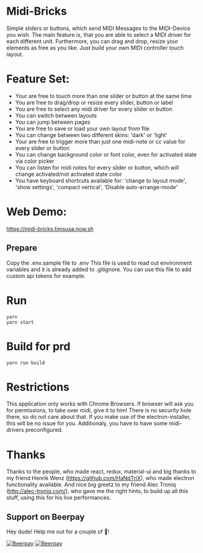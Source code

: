 
# Midi-Bricks
Simple sliders or buttons, which send MIDI Messages to the MIDI-Device you wish. The main feature is, that you are able to select a MIDI driver for each different unit. Furthermore, you can drag and drop, resize your elements as free as you like. Just build your own MIDI controller touch layout.

# Feature Set:
- Your are free to touch more than one slider or button at the same time
- You are free to drag/drop or resize every slider, button or label
- You are free to select any midi driver for every slider or button
- You can switch between layouts
- You can jump between pages
- You are free to save or load your own layout from file
- You can change between two different skins: 'dark' or 'light'
- Your are free to trigger more than just one midi-note or cc value for every slider or button
- You can change background color or font color, even for activated state via color picker
- You can listen for midi notes for every slider or button, which will change activated/not activated state color
- You have keyboard shortcuts available for: 'change to layout mode', 'show settings', 'compact vertical', 'Disable auto-arrange-mode'

# Web Demo:
https://midi-bricks.timsusa.now.sh

## Prepare
Copy the .env.sample file to .env
This file is used to read out environment variables and it is already added to .gitignore.
You can use this file to add custom api tokens for example.

# Run
```
yarn
yarn start
```

# Build for prd
```
yarn run build
```

# Restrictions
This application only works with Chrome Browsers. If browser will ask you for permissions, to take over midi, give it to him! There is no security hole there, so do not care about that. If you make use of the electron-installer, this will be no issue for you. Additionaly, you have to have some midi-drivers preconfigured. 

# Thanks
Thanks to the people, who made react, redux, material-ui and big thanks to my friend Henrik Wenz (https://github.com/HaNdTriX), who made electron functionality available. And nice big greetz to my friend Alec Troniq (http://alec-troniq.com/), who gave me the right hints, to build up all this stuff, using this for his live performances.

## Support on Beerpay
Hey dude! Help me out for a couple of :beers:!

[![Beerpay](https://beerpay.io/TimSusa/midi-bricks-mono/badge.svg)](https://beerpay.io/TimSusa/midi-bricks-mono)
[![Beerpay](https://beerpay.io/TimSusa/midi-bricks-mono/make-wish.svg)](https://beerpay.io/TimSusa/midi-bricks-mono)

